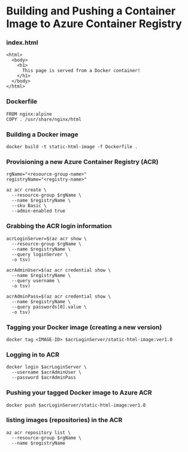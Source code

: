 # Building and Pushing a Container Image to Azure Container Registry


### index.html
```
<html>
  <body>
    <h1>
      This page is served from a Docker container!
    </h1>
  </body>
</html>
```

### Dockerfile
```
FROM nginx:alpine
COPY . /usr/share/nginx/html
```

### Building a Docker image
```
docker build -t static-html-image -f Dockerfile .
```

### Provisioning a new Azure Container Registry (ACR)
```
rgName="<resource-group-name>"
registryName="<registry-name>"

az acr create \
  --resource-group $rgName \
  --name $registryName \
  --sku Basic \
  --admin-enabled true
```

### Grabbing the ACR login information
```
acrLoginServer=$(az acr show \
  --resource-group $rgName \
  --name $registryName \
  --query loginServer \
  -o tsv)

acrAdminUser=$(az acr credential show \
  --name $registryName \
  --query username \
  -o tsv)

acrAdminPass=$(az acr credential show \
  --name $registryName \
  --query passwords[0].value \
  -o tsv)
```

### Tagging your Docker image (creating a new version)
```
docker tag <IMAGE-ID> $acrLoginServer/static-html-image:ver1.0
```

### Logging in to ACR
```
docker login $acrLoginServer \
  --username $acrAdminUser \
  --password $acrAdminPass
```

### Pushing your tagged Docker image to Azure ACR
```
docker push $acrLoginServer/static-html-image:ver1.0
```

### listing images (repositories) in the ACR
```
az acr repository list \
  --resource-group $rgName \
  --name $registryName
```